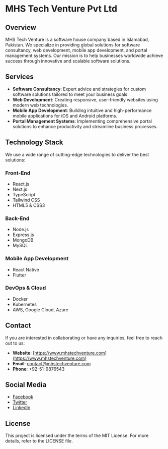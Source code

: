 # MHS Tech Venture Pvt Ltd

## Overview

MHS Tech Venture is a software house company based in Islamabad, Pakistan. We specialize in providing global solutions for software consultancy, web development, mobile app development, and portal management systems. Our mission is to help businesses worldwide achieve success through innovative and scalable software solutions.

## Services

- **Software Consultancy**: Expert advice and strategies for custom software solutions tailored to meet your business goals.
- **Web Development**: Creating responsive, user-friendly websites using modern web technologies.
- **Mobile App Development**: Building intuitive and high-performance mobile applications for iOS and Android platforms.
- **Portal Management Systems**: Implementing comprehensive portal solutions to enhance productivity and streamline business processes.

## Technology Stack

We use a wide range of cutting-edge technologies to deliver the best solutions:

### Front-End

- React.js
- Next.js
- TypeScript
- Tailwind CSS
- HTML5 & CSS3

### Back-End

- Node.js
- Express.js
- MongoDB
- MySQL

### Mobile App Development

- React Native
- Flutter

### DevOps & Cloud

- Docker
- Kubernetes
- AWS, Google Cloud, Azure

## Contact

If you are interested in collaborating or have any inquiries, feel free to reach out to us:

- **Website**: [https://www.mhstechventure.com](https://www.mhstechventure.com)
- **Email**: contact@mhstechventure.com
- **Phone**: +92-51-9876543

## Social Media

- [Facebook](https://www.facebook.com/mhstechventure)
- [Twitter](https://www.twitter.com/mhstechventure)
- [LinkedIn](https://www.linkedin.com/company/mhstechventure)

## License

This project is licensed under the terms of the MIT License. For more details, refer to the LICENSE file.
